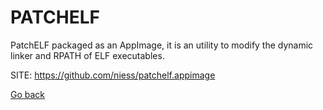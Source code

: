 # PATCHELF
 
 PatchELF packaged as an AppImage, it is an utility to modify the
 dynamic linker and RPATH of ELF executables.
 
 SITE: https://github.com/niess/patchelf.appimage

 [Go back](https://portable-linux-apps.github.io/apps.html)
